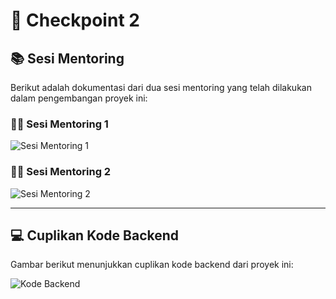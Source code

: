 # 📌 Checkpoint 2

## 📚 Sesi Mentoring

Berikut adalah dokumentasi dari dua sesi mentoring yang telah dilakukan dalam pengembangan proyek ini:

### 🧑‍🏫 Sesi Mentoring 1
![Sesi Mentoring 1](assets/sesi-mentoring-1.jpg)

### 🧑‍🏫 Sesi Mentoring 2
![Sesi Mentoring 2](assets/sesi-mentoring-2.jpg)

---

## 💻 Cuplikan Kode Backend

Gambar berikut menunjukkan cuplikan kode backend dari proyek ini:

![Kode Backend](assets/backend-code.png)

